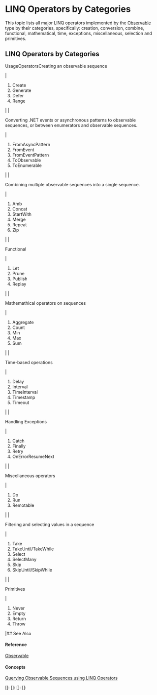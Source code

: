# LINQ Operators by Categories

This topic lists all major LINQ operators implemented by the [Observable](Observable\Observable.md) type by their categories, specifically: creation, conversion, combine, functional, mathematical, time, exceptions, miscellaneous, selection and primitives.

## LINQ Operators by Categories

UsageOperatorsCreating an observable sequence

|

1. Create
2. Generate
3. Defer
4. Range

|
|

Converting .NET events or asynchronous patterns to observable sequences, or between enumerators and observable sequences.

|

1. FromAsyncPattern
2. FromEvent
3. FromEventPattern
4. ToObservable
5. ToEnumerable

|
|

Combining multiple observable sequences into a single sequence.

|

1. Amb
2. Concat
3. StartWith
4. Merge
5. Repeat
6. Zip

|
|

Functional

|

1. Let
2. Prune
3. Publish
4. Replay

|
|

Mathemathical operators on sequences

|

1. Aggregate
2. Count
3. Min
4. Max
5. Sum

|
|

Time-based operations

|

1. Delay
2. Interval
3. TimeInterval
4. Timestamp
5. Timeout

|
|

Handling Exceptions

|

1. Catch
2. Finally
3. Retry
4. OnErrorResumeNext

|
|

Miscellaneous operators

|

1. Do
2. Run
3. Remotable

|
|

Filtering and selecting values in a sequence

|

1. Take
2. TakeUntil/TakeWhile
3. Select
4. SelectMany
5. Skip
6. SkipUntil/SkipWhile

|
|

Primitives

|

1. Never
2. Empty
3. Return
4. Throw

|## See Also

#### Reference

[Observable](Observable\Observable.md)

#### Concepts

[Querying Observable Sequences using LINQ Operators](Querying\Querying.md)

[]: 
[]: 
[]: 
[]: 
